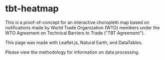 # tbt-heatmap
This is a proof-of-concept for an interactive choropleth map based on notifications made by World Trade Organization (WTO) members under the WTO Agreement on Technical Barriers to Trade ("TBT Agreement"). 

This page was made with Leaflet.js, Natural Earth, and DataTables. 

Please view the methodology for information on data processing.
